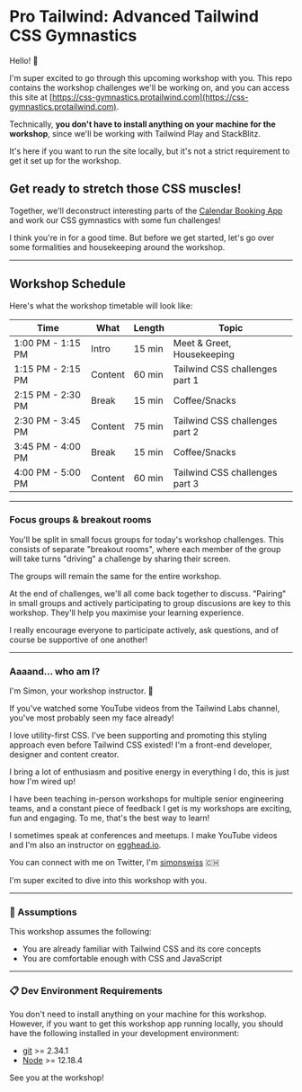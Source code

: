 # Pro Tailwind: Advanced Tailwind CSS Gymnastics

Hello! 👋

I'm super excited to go through this upcoming workshop with you. This repo contains the workshop challenges we'll be working on, and you can access this site at [https://css-gymnastics.protailwind.com](https://css-gymnastics.protailwind.com).

Technically, **you don't have to install anything on your machine for the workshop**, since we'll be working with Tailwind Play and StackBlitz.

It's here if you want to run the site locally, but it's not a strict requirement to get it set up for the workshop.

## Get ready to stretch those CSS muscles!

Together, we'll deconstruct interesting parts of the [Calendar Booking App](https://calendar-app.protailwind.com) and work our CSS gymnastics with some fun challenges!

I think you're in for a good time. But before we get started, let's go over some formalities and housekeeping around the workshop.

---

## Workshop Schedule

Here's what the workshop timetable will look like:

| Time              | What    | Length | Topic                          |
| ----------------- | ------- | ------ | ------------------------------ |
| 1:00 PM - 1:15 PM | Intro   | 15 min | Meet & Greet, Housekeeping     |
| 1:15 PM - 2:15 PM | Content | 60 min | Tailwind CSS challenges part 1 |
| 2:15 PM - 2:30 PM | Break   | 15 min | Coffee/Snacks                  |
| 2:30 PM - 3:45 PM | Content | 75 min | Tailwind CSS challenges part 2 |
| 3:45 PM - 4:00 PM | Break   | 15 min | Coffee/Snacks                  |
| 4:00 PM - 5:00 PM | Content | 60 min | Tailwind CSS challenges part 3 |

---

### Focus groups & breakout rooms

You'll be split in small focus groups for today's workshop challenges. This consists of separate "breakout rooms", where each member of the group will take turns "driving" a challenge by sharing their screen.

The groups will remain the same for the entire workshop.

At the end of challenges, we'll all come back together to discuss. "Pairing" in small groups and actively participating to group discusions are key to this workshop. They'll help you maximise your learning experience.

I really encourage everyone to participate actively, ask questions, and of course be supportive of one another!

---

### Aaaand... who am I?

I'm Simon, your workshop instructor. 👋

If you've watched some YouTube videos from the Tailwind Labs channel, you've most probably seen my face already!

I love utility-first CSS. I've been supporting and promoting this styling approach even before Tailwind CSS existed! I'm a front-end developer, designer and content creator.

I bring a lot of enthusiasm and positive energy in everything I do, this is just how I'm wired up!

I have been teaching in-person workshops for multiple senior engineering teams, and a constant piece of feedback I get is my workshops are exciting, fun and engaging. To me, that's the best way to learn!

I sometimes speak at conferences and meetups. I make YouTube videos and I'm also an instructor on [egghead.io](https://egghead.io).

You can connect with me on Twitter, I'm [simonswiss](https://twitter.com/simonswiss) 🇨🇭

I'm super excited to dive into this workshop with you.

---

### 📜 Assumptions

This workshop assumes the following:

- You are already familiar with Tailwind CSS and its core concepts
- You are comfortable enough with CSS and JavaScript

---

### 📋 Dev Environment Requirements

You don't need to install anything on your machine for this workshop. However, if you want to get this workshop app running locally, you should have the following installed in your development environment:

- [git](https://git-scm.com/book/en/v2/Getting-Started-Installing-Git) >= 2.34.1
- [Node](https://nodejs.org/en/download/) >= 12.18.4

See you at the workshop!
